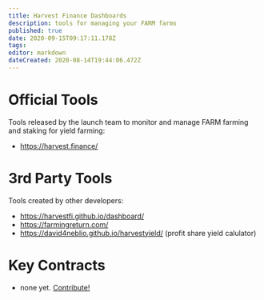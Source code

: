 ```yaml
---
title: Harvest Finance Dashboards
description: tools for managing your FARM farms
published: true
date: 2020-09-15T09:17:11.178Z
tags: 
editor: markdown
dateCreated: 2020-08-14T19:44:06.472Z
---
```



# Official Tools

Tools released by the launch team to monitor and manage FARM farming and staking for yield farming:

- https://harvest.finance/


# 3rd Party Tools

Tools created by other developers:

- https://harvestfi.github.io/dashboard/
- https://farmingreturn.com/
- https://david4neblio.github.io/harvestyield/ (profit share yield calulator)


# Key Contracts

- none yet. [Contribute!](/contribute)